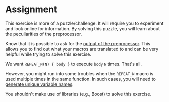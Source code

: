 # Assignment

This exercise is more of a puzzle/challenge.
It will require you to experiment and look online for information.
By solving this puzzle, you will learn about the peculiarities of the preprocessor.

Know that it is possible to ask for the [output of the preprocessor](https://lmgtfy.com/?q=msvc+preprocessor+output).
This allows you to find out what your macros are translated to and can be very helpful while trying to solve this exercise.

We want `REPEAT_N(N) { body }` to execute `body` `N` times. That's all.

However, you might run into some troubles when the `REPEAT_N` macro is used multiple times in the same function.
In such cases, you will need to [generate unique variable names](https://lmgtfy.com/?q=c%2B%2B+macro+generate+unique+identifier).

You shouldn't make use of libraries (e.g., Boost) to solve this exercise.

